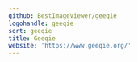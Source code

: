 ```yaml
---
github: BestImageViewer/geeqie
logohandle: geeqie
sort: geeqie
title: Geeqie
website: 'https://www.geeqie.org/'
---
```

